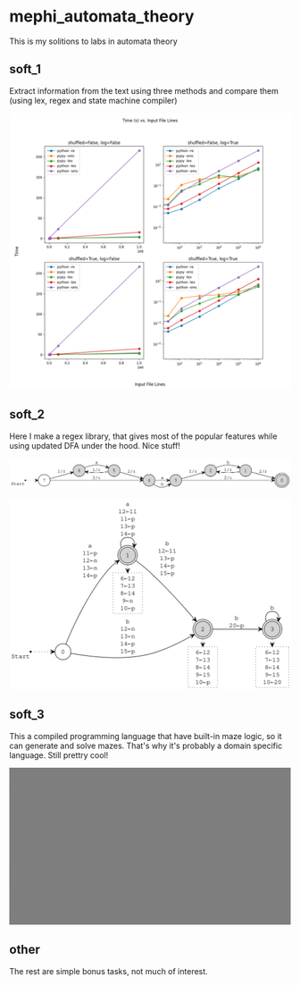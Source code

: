 # mephi_automata_theory

This is my solitions to labs in automata theory 

## soft_1

Extract information from the text using three methods and compare them (using lex, regex and state machine compiler)

![comparison](soft_1/visialized.png)

## soft_2 

Here I make a regex library, that gives most of the popular features while using updated DFA under the hood. Nice stuff!

![tnfa example](https://github.com/0dminnimda/mephi_automata_theory/blob/main/soft_2/resources/aabb_nfa.svg)

![tdfa example](https://github.com/0dminnimda/mephi_automata_theory/blob/main/soft_2/resources/aabb_tdfa.svg)

## soft_3

This a compiled programming language that have built-in maze logic, so it can generate and solve mazes. That's why it's probably a domain specific language. Still prettry cool!

![maze_generation.gif](https://github.com/0dminnimda/slabes/blob/main/resources/maze_generation.gif)

## other

The rest are simple bonus tasks, not much of interest.
